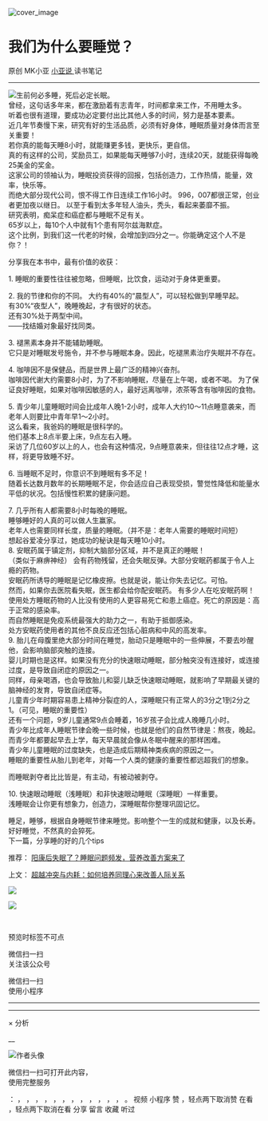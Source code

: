 ![cover_image](https://mmbiz.qpic.cn/mmbiz_jpg/A8SKDch4cJHB3vzfWd7hzIZSh2aM4xMiax3FzgjtFiaR2PdWQr4oUlt3tcsDibZusiahMPXshtJb6p715K5W5USShg/0?wx_fmt=jpeg)

#  我们为什么要睡觉？

原创  MK小亚  [ 小亚说 ](https://mp.weixin.qq.com/mp/appmsgalbum?__biz=MzUxNDAwNTk0MQ==&action=getalbum&album_id=1708249292227805186#wechat_redirect) 读书笔记

__ _ _ _ _

![](https://mmbiz.qpic.cn/mmbiz_jpg/A8SKDch4cJHB3vzfWd7hzIZSh2aM4xMiapibkMsrxExKibCQGPwv9eogkMEiaLB16GNfQUjBiaXdON2sV13oTUOqrZQ/640?wx_fmt=jpeg)
​  生前何必多睡，死后必定长眠。  
曾经，这句话多年来，都在激励着有志青年，时间都拿来工作，不用睡太多。  
听着也很有道理，要成功必定要付出比其他人多的时间，努力是基本要素。  
近几年节奏慢下来，研究有好的生活品质，必须有好身体，睡眠质量对身体而言至关重要！  
若你真的能每天睡8小时，就能赚更多钱，更快乐，更自信。  
真的有这样的公司，奖励员工，如果能每天睡够7小时，连续20天，就能获得每晚25美金的奖金。  
这家公司的领袖认为，睡眠投资获得的回报，包括创造力，工作热情，能量，效率，快乐等。  
而绝大部分现代公司，恨不得工作日连续工作16小时。  996，007都很正常，创业者更加夜以继日。  以至于看到太多年轻人油头，秃头，看起来萎靡不振。  
研究表明，痴呆症和癌症都与睡眠不足有关。  
65岁以上，每10个人中就有1个患有阿尔兹海默症。  
这个比例，到我们这一代老的时候，会增加到四分之一。你能确定这个人不是你？！  
  
分享我在本书中，最有价值的收获：  
  
1\.  睡眠的重要性往往被忽略，但睡眠，比饮食，运动对于身体更重要。  
  
2\.  我的节律和你的不同。  大约有40%的“晨型人”，可以轻松做到早睡早起。  
有30%“夜型人”，晚睡晚起，才有很好的状态。  
还有30%处于两型中间。  
——找结婚对象最好找同类。  
  
3\.  褪黑素本身并不能辅助睡眠。  
它只是对睡眠发号施令，并不参与睡眠本身。因此，吃褪黑素治疗失眠并不存在。  
  
4\.  咖啡因不是保健品，而是世界上最广泛的精神兴奋剂。  
咖啡因代谢大约需要8小时，为了不影响睡眠，尽量在上午喝，或者不喝。  为了保证良好睡眠，如果对咖啡因敏感的人，最好远离咖啡，浓茶等含有咖啡因的食物。  
  
5\.  青少年儿童睡眠时间会比成年人晚1-2小时，成年人大约10～11点睡意袭来，而老年人则要比中青年早1～2小时。  
这么看来，我爸妈的睡眠是很科学的。  
他们基本上8点半要上床，9点左右入睡。  
采访了几位60岁以上的人，也会有这种情况，9点睡意袭来，但往往12点才睡，这样，将更导致睡不好。  
  
6\.  当睡眠不足时，你意识不到睡眠有多不足！  
随着长达数月数年的长期睡眠不足，你会适应自己表现受损，警觉性降低和能量水平低的状况。包括慢性积累的健康问题。  
  
7\.  几乎所有人都需要8小时每晚的睡眠。  
睡够睡好的人真的可以做人生赢家。  
老年人也需要同样长度，质量的睡眠。（并不是：老年人需要的睡眠时间短）  
想起谷爱凌分享过，她成功的秘诀是每天睡10小时。  
8\.  安眠药属于镇定剂，抑制大脑部分区域，并不是真正的睡眠！  
（类似于麻痹神经）  会有药物残留，还会失眠反弹。大部分安眠药都属于令人上瘾的药物。  
安眠药所诱导的睡眠是记忆橡皮擦。也就是说，能让你失去记忆。可怕。  
然而，如果你去医院看失眠，医生都会给你配安眠药。  有多少人在吃安眠药啊！  
使用处方睡眠药物的人比没有使用的人更容易死亡和患上癌症。死亡的原因是：高于正常的感染率。  
而自然睡眠是免疫系统最强大的助力之一，有助于抵御感染。  
处方安眠药使用者的其他不良反应还包括心脏病和中风的高发率。  
9\.  胎儿在母腹里绝大部分时间在睡觉，胎动只是睡眠中的一些伸展，不要去吵醒他，会影响脑部突触的连接。  
婴儿时期也是这样。如果没有充分的快速眼动睡眠，部分触突没有连接好，或连接过度，是导致自闭症的原因之一。  
同样，母亲喝酒，也会导致胎儿和婴儿缺乏快速眼动睡眠，就影响了早期最关键的脑神经的发育，导致自闭症等。  
儿童青少年时期容易患上精神分裂症的人，深睡眠只有正常人的3分之1到2分之1。（可见，睡眠的重要性）  
还有一个问题，9岁儿童通常9点会睡着，16岁孩子会比成人晚睡几小时。  
青少年比成年人睡眠节律会晚一些时候，也就是他们的自然节律是：熬夜，晚起。  
而青少年都要起早去上学，每天早晨就会像从冬眠中醒来的那样困难。  
青少年儿童睡眠的过度缺失，也是造成后期精神类疾病的原因之一。  
睡眠的重要性从胎儿到老年，对每一个人类的健康的重要性都远超我们的想象。  
  
而睡眠剥夺者比比皆是，有主动，有被动被剥夺。  
  
10\.  快速眼动睡眠（浅睡眠）和非快速眼动睡眠（深睡眠）一样重要。  
浅睡眠会让你更有想象力，创造力，深睡眠帮你整理巩固记忆。  
  
睡足，睡够，根据自身睡眠节律来睡觉。影响整个一生的成就和健康，以及长寿。  
好好睡觉，不然真的会猝死。  
下一篇，分享睡的好的几个tips  ​  

推荐： [ 阳康后失眠了？睡眠问题频发，营养改善方案来了
](https://mp.weixin.qq.com/s?__biz=MzUxNDAwNTk0MQ==&mid=2247484798&idx=1&sn=3da29f03914e9e25f8d1ddf10260219c&scene=21#wechat_redirect)  

上文： [ 超越冲突与内耗：如何培养同理心来改善人际关系
](https://mp.weixin.qq.com/s?__biz=MzUxNDAwNTk0MQ==&mid=2247484935&idx=1&sn=a03a0bd6571008275d9f7641ccd442c2&scene=21#wechat_redirect)

![](https://mmbiz.qpic.cn/mmbiz_gif/b96CibCt70iaZ7Bia3Wm91cEuWhERXfCYjTia9tf7aMjVBNRETSa2NpGjCV6tyNvgCLos8LBgwEgxcwaIw8zdOsG7A/640?wx_fmt=gif)

![](https://mmbiz.qpic.cn/mmbiz_jpg/A8SKDch4cJEicCnqTxiatgGquhIicZ1wJ1Dth5YOOzoYV7U4N3HmiaO0vVAzjOpBVdtF0gnL632Fc7HqiaDmgveQDEw/640?wx_fmt=jpeg)

  
​

预览时标签不可点

微信扫一扫  
关注该公众号



微信扫一扫  
使用小程序

****



****



×  分析

__

![作者头像](http://mmbiz.qpic.cn/mmbiz_png/A8SKDch4cJE0KicTMyrVCx3VLqEgic5sJ1V5QeGZTibG9GLZlSCXSj5ByXNkib5PBrZVMkI41KKxgwE1K9gfypUeRg/0?wx_fmt=png)

微信扫一扫可打开此内容，  
使用完整服务

：  ，  ，  ，  ，  ，  ，  ，  ，  ，  ，  ，  ，  。  视频  小程序  赞  ，轻点两下取消赞  在看  ，轻点两下取消在看
分享  留言  收藏  听过


